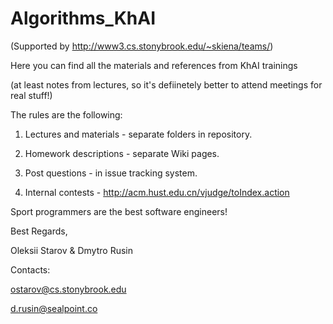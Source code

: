 Algorithms_KhAI
===============
(Supported by http://www3.cs.stonybrook.edu/~skiena/teams/)

Here you can find all the materials and references from KhAI trainings

(at least notes from lectures, so it's defiinetely better to attend meetings for real stuff!)

The rules are the following:

1) Lectures and materials - separate folders in repository.

2) Homework descriptions - separate Wiki pages.

3) Post questions - in issue tracking system.

4) Internal contests - http://acm.hust.edu.cn/vjudge/toIndex.action

Sport programmers are the best software engineers!


Best Regards,

Oleksii Starov & Dmytro Rusin

Contacts:

ostarov@cs.stonybrook.edu

d.rusin@sealpoint.co
